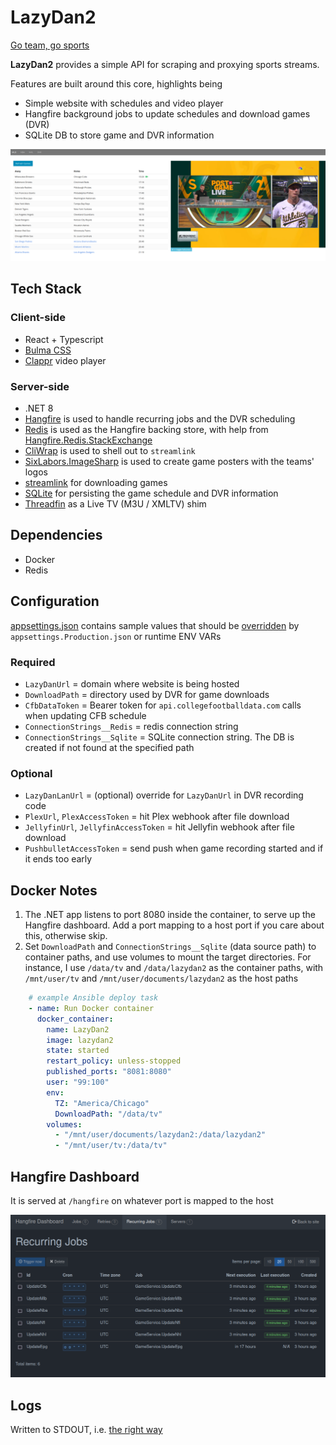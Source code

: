 # LazyDan2

[Go team, go sports](https://www.youtube.com/watch?v=q13uNlRXZrk)

**LazyDan2** provides a simple API for scraping and proxying sports streams.

Features are built around this core, highlights being

* Simple website with schedules and video player
* Hangfire background jobs to update schedules and download games (DVR)
* SQLite DB to store game and DVR information

![desktop](.images/desktop.png "Desktop")

## Tech Stack

### Client-side

* React + Typescript
* [Bulma CSS](https://bulma.io/)
* [Clappr](https://github.com/clappr/clappr) video player

### Server-side

* .NET 8
* [Hangfire](https://www.hangfire.io/) is used to handle recurring jobs and the DVR scheduling
* [Redis](https://redis.io/) is used as the Hangfire backing store, with help from [Hangfire.Redis.StackExchange](https://github.com/marcoCasamento/Hangfire.Redis.StackExchange)
* [CliWrap](https://github.com/Tyrrrz/CliWrap) is used to shell out to `streamlink`
* [SixLabors.ImageSharp](https://github.com/SixLabors/ImageSharp) is used to create game posters with the teams' logos
* [streamlink](https://streamlink.github.io/) for downloading games
* [SQLite](https://www.sqlite.org/index.html) for persisting the game schedule and DVR information
* [Threadfin](https://github.com/Threadfin/Threadfin) as a Live TV (M3U / XMLTV) shim

## Dependencies

* Docker
* Redis

## Configuration

[appsettings.json](./src/appsettings.json) contains sample values that should be [overridden](https://learn.microsoft.com/en-us/dotnet/core/extensions/configuration) by `appsettings.Production.json` or runtime ENV VARs

### Required

* `LazyDanUrl` = domain where website is being hosted
* `DownloadPath` = directory used by DVR for game downloads
* `CfbDataToken` = Bearer token for `api.collegefootballdata.com` calls when updating CFB schedule
* `ConnectionStrings__Redis` = redis connection string
* `ConnectionStrings__Sqlite` = SQLite connection string.  The DB is created if not found at the specified path

### Optional

* `LazyDanLanUrl` = (optional) override for `LazyDanUrl` in DVR recording code
* `PlexUrl`, `PlexAccessToken` = hit Plex webhook after file download
* `JellyfinUrl`, `JellyfinAccessToken` = hit Jellyfin webhook after file download
* `PushbulletAccessToken` = send push when game recording started and if it ends too early

## Docker Notes

1. The .NET app listens to port 8080 inside the container, to serve up the Hangfire dashboard.  Add a port mapping to a host port if you care about this, otherwise skip.
2. Set `DownloadPath` and `ConnectionStrings__Sqlite` (data source path) to container paths, and use volumes to mount the target directories.  For instance, I use `/data/tv` and `/data/lazydan2` as the container paths, with `/mnt/user/tv` and `/mnt/user/documents/lazydan2` as the host paths

```yaml
    # example Ansible deploy task
    - name: Run Docker container
      docker_container:
        name: LazyDan2
        image: lazydan2
        state: started
        restart_policy: unless-stopped
        published_ports: "8081:8080"
        user: "99:100"
        env:
          TZ: "America/Chicago"
          DownloadPath: "/data/tv"
        volumes:
          - "/mnt/user/documents/lazydan2:/data/lazydan2"
          - "/mnt/user/tv:/data/tv"
```

## Hangfire Dashboard

It is served at `/hangfire` on whatever port is mapped to the host

![Hangfire Dashboard](.images/hangfire.png)

## Logs

Written to STDOUT, i.e. [the right way](https://12factor.net/logs)
